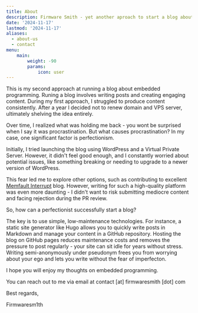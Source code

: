 ```yaml
---
title: About
description: Firmware Smith - yet another aproach to start a blog about embedded programming
date: '2024-11-17'
lastmod: '2024-11-17'
aliases:
  - about-us
  - contact
menu:
    main:
        weight: -90
        params:
            icon: user
---
```


This is my second approach at running a blog about embedded programming.
Runing a blog involves writing posts and creating engaging content.
During my first approach, I struggled to produce content consistently.
After a year I decided not to renew domain and VPS server, ultimately shelving the idea entirely.

Over time, I realized what was holding me back - you wont be surprised when I say it was procrastination.
But what causes procrastination? In my case, one significant factor is perfectionism.

Initially, I tried launching the blog using WordPress and a Virtual Private Server.
However, it didn't feel good enough, and I constantly worried about potential issues, like
something breaking or needing to upgrade to a newer version of WordPress.

This fear led me to explore other options, such as contributing to excellent [Memfault Interrupt](https://interrupt.memfault.com/)
blog. However, writing for such a high-quality platform was even more daunting - I didn't
want to risk submitting mediocre content and facing rejection during the PR review.

So, how can a perfectionist successfully start a blog?

The key is to use simple, low-maintenance technologies. For instance, a static site generator
like Hugo allows you to quickly write posts in Markdown and manage your content in a GitHub repository.
Hosting the blog on GitHub pages reduces maintenance costs and removes the pressure to post regularly - your
site can sit idle for years without stress. Writing semi-anonymously under pseudonym frees you from
worrying about your ego and lets you write without the fear of imperfecton.

I hope you will enjoy my thoughts on embedded programming.

You can reach out to me via email at contact [at] firmwaresmith [dot] com

Best regards,

Firmwaresm1th

